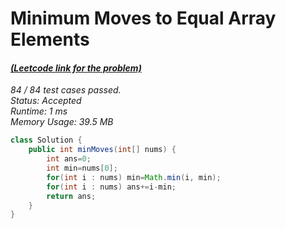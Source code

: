 # **Minimum Moves to Equal Array Elements**

#### [_(Leetcode link for the problem)_](https://leetcode.com/problems/minimum-moves-to-equal-array-elements/)

_84 / 84 test cases passed.  
Status: Accepted  
Runtime: 1 ms  
Memory Usage: 39.5 MB_

```java
class Solution {
    public int minMoves(int[] nums) {
        int ans=0;
        int min=nums[0];
        for(int i : nums) min=Math.min(i, min);
        for(int i : nums) ans+=i-min;
        return ans;
    }
}
```

